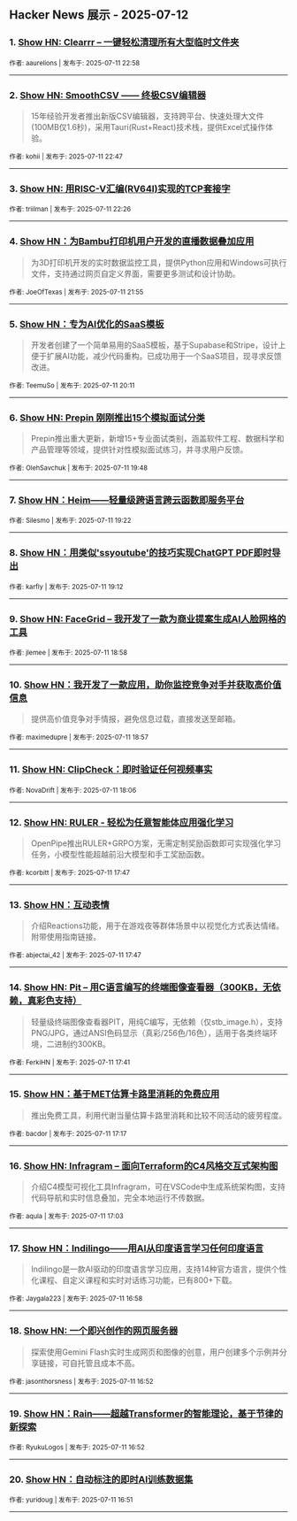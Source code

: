 ## Hacker News 展示 - 2025-07-12


### 1. [Show HN: Clearrr – 一键轻松清理所有大型临时文件夹](https://news.ycombinator.com/item?id=44537639)

<sub>作者: aaurelions | 发布于: 2025-07-11 22:58</sub>

---

### 2. [Show HN: SmoothCSV —— 终极CSV编辑器](https://news.ycombinator.com/item?id=44537558)
> 15年经验开发者推出新版CSV编辑器，支持跨平台、快速处理大文件(100MB仅1.6秒)，采用Tauri(Rust+React)技术栈，提供Excel式操作体验。

<sub>作者: kohii | 发布于: 2025-07-11 22:47</sub>

---

### 3. [Show HN: 用RISC-V汇编(RV64I)实现的TCP套接字](https://news.ycombinator.com/item?id=44537392)

<sub>作者: triilman | 发布于: 2025-07-11 22:26</sub>

---

### 4. [Show HN：为Bambu打印机用户开发的直播数据叠加应用](https://news.ycombinator.com/item?id=44537152)
> 为3D打印机开发的实时数据监控工具，提供Python应用和Windows可执行文件，支持通过网页自定义界面，需要更多测试和设计协助。

<sub>作者: JoeOfTexas | 发布于: 2025-07-11 21:55</sub>

---

### 5. [Show HN：专为AI优化的SaaS模板](https://news.ycombinator.com/item?id=44536370)
> 开发者创建了一个简单易用的SaaS模板，基于Supabase和Stripe，设计上便于扩展AI功能，减少代码重构。已成功用于一个SaaS项目，现寻求反馈改进。

<sub>作者: TeemuSo | 发布于: 2025-07-11 20:11</sub>

---

### 6. [Show HN: Prepin 刚刚推出15个模拟面试分类](https://news.ycombinator.com/item?id=44536188)
> Prepin推出重大更新，新增15+专业面试类别，涵盖软件工程、数据科学和产品管理等领域，提供针对性模拟面试练习，并寻求用户反馈。

<sub>作者: OlehSavchuk | 发布于: 2025-07-11 19:48</sub>

---

### 7. [Show HN：Heim——轻量级跨语言跨云函数即服务平台](https://news.ycombinator.com/item?id=44535966)

<sub>作者: Silesmo | 发布于: 2025-07-11 19:22</sub>

---

### 8. [Show HN：用类似'ssyoutube'的技巧实现ChatGPT PDF即时导出](https://news.ycombinator.com/item?id=44535881)

<sub>作者: karfly | 发布于: 2025-07-11 19:12</sub>

---

### 9. [Show HN: FaceGrid – 我开发了一款为商业提案生成AI人脸网格的工具](https://news.ycombinator.com/item?id=44535757)

<sub>作者: jlemee | 发布于: 2025-07-11 18:58</sub>

---

### 10. [Show HN：我开发了一款应用，助你监控竞争对手并获取高价值信息](https://news.ycombinator.com/item?id=44535747)
> 提供高价值竞争对手情报，避免信息过载，直接发送至邮箱。

<sub>作者: maximedupre | 发布于: 2025-07-11 18:57</sub>

---

### 11. [Show HN: ClipCheck：即时验证任何视频事实](https://news.ycombinator.com/item?id=44535257)

<sub>作者: NovaDrift | 发布于: 2025-07-11 18:06</sub>

---

### 12. [Show HN: RULER - 轻松为任意智能体应用强化学习](https://news.ycombinator.com/item?id=44535078)
> OpenPipe推出RULER+GRPO方案，无需定制奖励函数即可实现强化学习任务，小模型性能超越前沿大模型和手工奖励函数。

<sub>作者: kcorbitt | 发布于: 2025-07-11 17:47</sub>

---

### 13. [Show HN：互动表情](https://news.ycombinator.com/item?id=44535077)
> 介绍Reactions功能，用于在游戏夜等群体场景中以视觉化方式表达情绪。附带使用指南链接。

<sub>作者: abjectai_42 | 发布于: 2025-07-11 17:47</sub>

---

### 14. [Show HN: Pit – 用C语言编写的终端图像查看器（300KB，无依赖，真彩色支持）](https://news.ycombinator.com/item?id=44535008)
> 轻量级终端图像查看器PIT，用纯C编写，无依赖（仅stb_image.h），支持PNG/JPG，通过ANSI色码显示（真彩/256色/16色），适用于各类终端环境，二进制约300KB。

<sub>作者: FerkiHN | 发布于: 2025-07-11 17:41</sub>

---

### 15. [Show HN：基于MET估算卡路里消耗的免费应用](https://news.ycombinator.com/item?id=44534737)
> 推出免费工具，利用代谢当量估算卡路里消耗和比较不同活动的疲劳程度。

<sub>作者: bacdor | 发布于: 2025-07-11 17:17</sub>

---

### 16. [Show HN: Infragram – 面向Terraform的C4风格交互式架构图](https://news.ycombinator.com/item?id=44534541)
> 介绍C4模型可视化工具Infragram，可在VSCode中生成系统架构图，支持代码导航和实时信息叠加，完全本地运行不传数据。

<sub>作者: aqula | 发布于: 2025-07-11 17:03</sub>

---

### 17. [Show HN：Indilingo——用AI从印度语言学习任何印度语言](https://news.ycombinator.com/item?id=44534477)
> Indilingo是一款AI驱动的印度语言学习应用，支持14种官方语言，提供个性化课程、自定义课程和实时对话练习功能，已有800+下载。

<sub>作者: Jaygala223 | 发布于: 2025-07-11 16:58</sub>

---

### 18. [Show HN: 一个即兴创作的网页服务器](https://news.ycombinator.com/item?id=44534386)
> 探索使用Gemini Flash实时生成网页和图像的创意，用户创建多个示例并分享链接，可自托管且成本不高。

<sub>作者: jasonthorsness | 发布于: 2025-07-11 16:52</sub>

---

### 19. [Show HN：Rain——超越Transformer的智能理论，基于节律的新探索](https://news.ycombinator.com/item?id=44534382)

<sub>作者: RyukuLogos | 发布于: 2025-07-11 16:52</sub>

---

### 20. [Show HN：自动标注的即时AI训练数据集](https://news.ycombinator.com/item?id=44534366)

<sub>作者: yuridoug | 发布于: 2025-07-11 16:51</sub>

---
